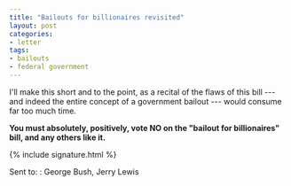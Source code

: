 ```yaml
---
title: "Bailouts for billionaires revisited"
layout: post
categories:
- letter
tags:
- bailouts
- federal government
---
```


I'll make this short and to the point, as a recital of the flaws of this bill --- and indeed the entire concept of a government bailout --- would consume far too much time.

**You must absolutely, positively, vote NO on the "bailout for billionaires" bill, and any others like it.**

{% include signature.html %}

Sent to:
: George Bush, Jerry Lewis
